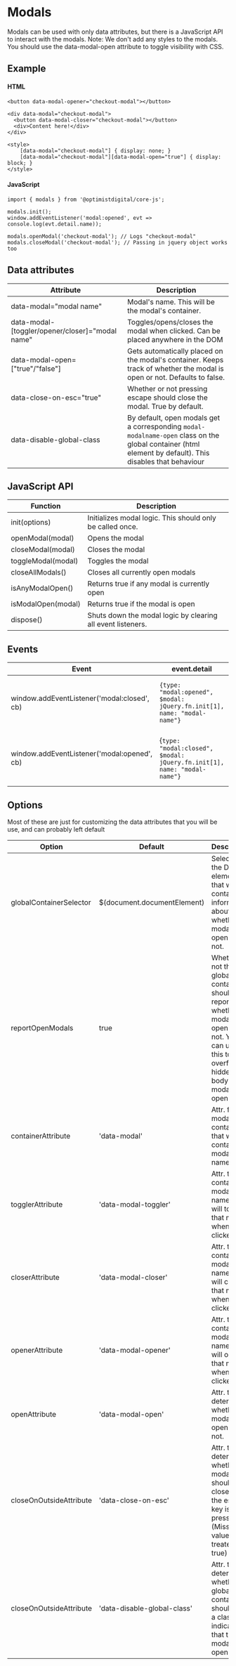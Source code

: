 # Modals

Modals can be used with only data attributes, but there is a JavaScript API to interact with the modals.
Note: We don't add any styles to the modals. You should use the data-modal-open attribute to toggle visibility with CSS.

## Example

#### HTML

```
<button data-modal-opener="checkout-modal"></button>

<div data-modal="checkout-modal">
  <button data-modal-closer="checkout-modal"></button>
  <div>Content here!</div>
</div>

<style>
    [data-modal="checkout-modal"] { display: none; }
    [data-modal="checkout-modal"][data-modal-open="true"] { display: block; }
</style>
```

#### JavaScript

```
import { modals } from '@optimistdigital/core-js';

modals.init();
window.addEventListener('modal:opened', evt => console.log(evt.detail.name));

modals.openModal('checkout-modal'); // Logs "checkout-modal"
modals.closeModal('checkout-modal'); // Passing in jquery object works too
```

## Data attributes

| Attribute                                       | Description                                                                                                                                              |
| ----------------------------------------------- | -------------------------------------------------------------------------------------------------------------------------------------------------------- |
| data-modal="modal name"                         | Modal's name. This will be the modal's container.                                                                                                        |
| data-modal-[toggler/opener/closer]="modal name" | Toggles/opens/closes the modal when clicked. Can be placed anywhere in the DOM                                                                           |
| data-modal-open=["true"/"false"]                | Gets automatically placed on the modal's container. Keeps track of whether the modal is open or not. Defaults to false.                                  |
| data-close-on-esc="true"                        | Whether or not pressing escape should close the modal. True by default.                                                                                  |
| data-disable-global-class                       | By default, open modals get a corresponding `modal-modalname-open` class on the global container (html element by default). This disables that behaviour |

## JavaScript API

| Function           | Description                                                 |
| ------------------ | ----------------------------------------------------------- |
| init(options)      | Initializes modal logic. This should only be called once.   |
| openModal(modal)   | Opens the modal                                             |
| closeModal(modal)  | Closes the modal                                            |
| toggleModal(modal) | Toggles the modal                                           |
| closeAllModals()   | Closes all currently open modals                            |
| isAnyModalOpen()   | Returns true if any modal is currently open                 |
| isModalOpen(modal) | Returns true if the modal is open                           |
| dispose()          | Shuts down the modal logic by clearing all event listeners. |

## Events

| Event                                       | event.detail                                                            | Description                                         |
| ------------------------------------------- | ----------------------------------------------------------------------- | --------------------------------------------------- |
| window.addEventListener('modal:closed', cb) | `{type: "modal:opened", $modal: jQuery.fn.init[1], name: "modal-name"}` | Dispatched when a modal changes from open to closed |
| window.addEventListener('modal:opened', cb) | {`type: "modal:closed", $modal: jQuery.fn.init[1], name: "modal-name"}` | Dispatched when a modal changes from closed to open |

## Options

Most of these are just for customizing the data attributes that you will be use, and can probably left default

| Option                  | Default                      | Description                                                                                                                                              |
| ----------------------- | ---------------------------- | -------------------------------------------------------------------------------------------------------------------------------------------------------- |
| globalContainerSelector | \$(document.documentElement) | Selector for the DOM element that will contain information about whether modals are open or not.                                                         |
| reportOpenModals        | true                         | Whether or not the global container should report whether a modal is open or not. You can use this to add overflow: hidden on body when modals are open. |
| containerAttribute      | 'data-modal'                 | Attr. for the modal container that will contain the modal's name                                                                                         |
| togglerAttribute        | 'data-modal-toggler'         | Attr. that contains a modal's name and will toggle that modal when clicked                                                                               |
| closerAttribute         | 'data-modal-closer'          | Attr. that contains a modal's name and will close that modal when clicked                                                                                |
| openerAttribute         | 'data-modal-opener'          | Attr. that contains a modal's name and will open that modal when clicked                                                                                 |
| openAttribute           | 'data-modal-open'            | Attr. that determines whether the modal is open or not.                                                                                                  |
| closeOnOutsideAttribute | 'data-close-on-esc'          | Attr. that determines whether the modal should close when the escape key is pressed. (Missing value is treated as true)                                  |
| closeOnOutsideAttribute | 'data-disable-global-class'  | Attr. that determines whether the global container should get a class indicating that the modal is open.                                                 |
